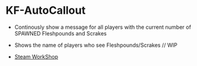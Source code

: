 # KF-AutoCallout

- Continously show a message for all players with the current number of SPAWNED Fleshpounds and Scrakes
- Shows the name of players who see Fleshpounds/Scrakes // WIP

- [Steam WorkShop](https://steamcommunity.com/id/Vel-San/myworkshopfiles/)
